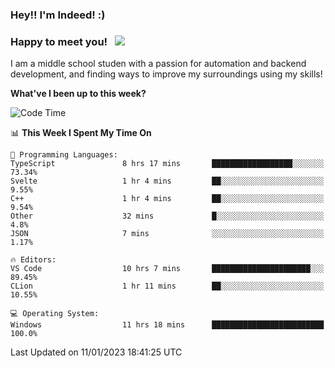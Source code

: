### Hey!! I'm Indeed! :) 

### Happy to meet you! &nbsp; ![](https://visitor-badge.glitch.me/badge?page_id=Indeedornot.Indeedornot)

I am a middle school studen with a passion for automation and backend development, and finding ways to improve my surroundings using my skills!

**What've I been up to this week?** 

<!--START_SECTION:waka-->
![Code Time](http://img.shields.io/badge/Code%20Time-837%20hrs%2041%20mins-blue)

📊 **This Week I Spent My Time On** 

```text
💬 Programming Languages: 
TypeScript               8 hrs 17 mins       ██████████████████░░░░░░░   73.34% 
Svelte                   1 hr 4 mins         ██░░░░░░░░░░░░░░░░░░░░░░░   9.55% 
C++                      1 hr 4 mins         ██░░░░░░░░░░░░░░░░░░░░░░░   9.54% 
Other                    32 mins             █░░░░░░░░░░░░░░░░░░░░░░░░   4.8% 
JSON                     7 mins              ░░░░░░░░░░░░░░░░░░░░░░░░░   1.17%

🔥 Editors: 
VS Code                  10 hrs 7 mins       ██████████████████████░░░   89.45% 
CLion                    1 hr 11 mins        ██░░░░░░░░░░░░░░░░░░░░░░░   10.55%

💻 Operating System: 
Windows                  11 hrs 18 mins      █████████████████████████   100.0%

```


 Last Updated on 11/01/2023 18:41:25 UTC
<!--END_SECTION:waka-->
